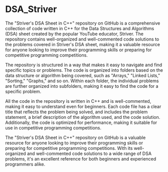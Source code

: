 # DSA_Striver
The "Striver's DSA Sheet in C++" repository on GitHub is a comprehensive collection of code written in C++ for the Data Structures and Algorithms (DSA) sheet created by the popular YouTube educator, Striver. The repository contains well-organized and well-commented code solutions to the problems covered in Striver's DSA sheet, making it a valuable resource for anyone looking to improve their programming skills or preparing for competitive programming competitions.

The repository is structured in a way that makes it easy to navigate and find specific topics or problems. The code is organized into folders based on the data structure or algorithm being covered, such as "Arrays," "Linked Lists," "Sorting," "Graphs," and so on. Within each folder, the individual problems are further organized into subfolders, making it easy to find the code for a specific problem.

All the code in the repository is written in C++ and is well-commented, making it easy to understand even for beginners. Each code file has a clear title that reflects the problem being solved, and includes the problem statement, a brief description of the algorithm used, and the code solution. Additionally, the code is optimized for performance, making it suitable for use in competitive programming competitions.

The "Striver's DSA Sheet in C++" repository on GitHub is a valuable resource for anyone looking to improve their programming skills or preparing for competitive programming competitions. With its well-organized and well-commented code solutions to a wide range of DSA problems, it's an excellent reference for both beginners and experienced programmers alike.
